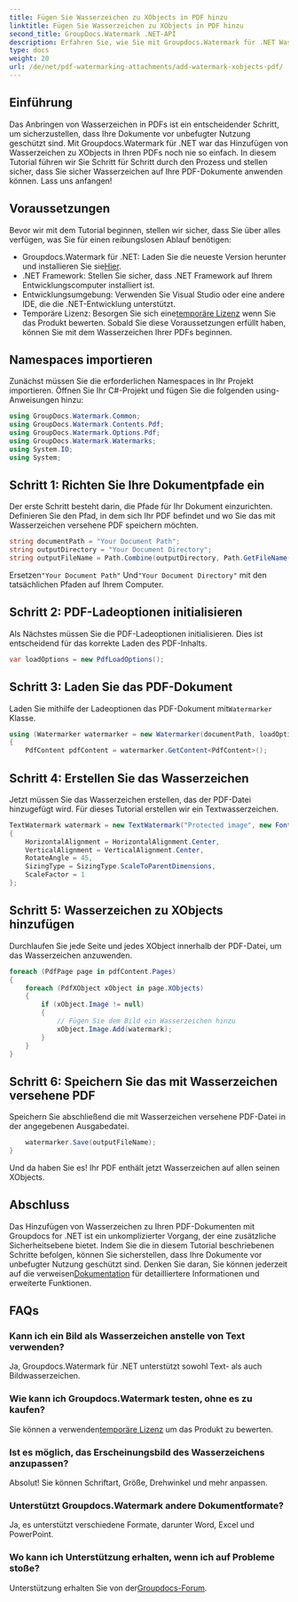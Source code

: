 ```yaml
---
title: Fügen Sie Wasserzeichen zu XObjects in PDF hinzu
linktitle: Fügen Sie Wasserzeichen zu XObjects in PDF hinzu
second_title: GroupDocs.Watermark .NET-API
description: Erfahren Sie, wie Sie mit Groupdocs.Watermark für .NET Wasserzeichen zu XObjects in PDF hinzufügen. Befolgen Sie unsere Schritt-für-Schritt-Anleitung für eine einfache Implementierung.
type: docs
weight: 20
url: /de/net/pdf-watermarking-attachments/add-watermark-xobjects-pdf/
---
```

## Einführung
Das Anbringen von Wasserzeichen in PDFs ist ein entscheidender Schritt, um sicherzustellen, dass Ihre Dokumente vor unbefugter Nutzung geschützt sind. Mit Groupdocs.Watermark für .NET war das Hinzufügen von Wasserzeichen zu XObjects in Ihren PDFs noch nie so einfach. In diesem Tutorial führen wir Sie Schritt für Schritt durch den Prozess und stellen sicher, dass Sie sicher Wasserzeichen auf Ihre PDF-Dokumente anwenden können. Lass uns anfangen!
## Voraussetzungen
Bevor wir mit dem Tutorial beginnen, stellen wir sicher, dass Sie über alles verfügen, was Sie für einen reibungslosen Ablauf benötigen:
-  Groupdocs.Watermark für .NET: Laden Sie die neueste Version herunter und installieren Sie sie[Hier](https://releases.groupdocs.com/Watermark/net/).
- .NET Framework: Stellen Sie sicher, dass .NET Framework auf Ihrem Entwicklungscomputer installiert ist.
- Entwicklungsumgebung: Verwenden Sie Visual Studio oder eine andere IDE, die die .NET-Entwicklung unterstützt.
-  Temporäre Lizenz: Besorgen Sie sich eine[temporäre Lizenz](https://purchase.groupdocs.com/temporary-license/) wenn Sie das Produkt bewerten.
Sobald Sie diese Voraussetzungen erfüllt haben, können Sie mit dem Wasserzeichen Ihrer PDFs beginnen.
## Namespaces importieren
Zunächst müssen Sie die erforderlichen Namespaces in Ihr Projekt importieren. Öffnen Sie Ihr C#-Projekt und fügen Sie die folgenden using-Anweisungen hinzu:
```csharp
using GroupDocs.Watermark.Common;
using GroupDocs.Watermark.Contents.Pdf;
using GroupDocs.Watermark.Options.Pdf;
using GroupDocs.Watermark.Watermarks;
using System.IO;
using System;
```
## Schritt 1: Richten Sie Ihre Dokumentpfade ein
Der erste Schritt besteht darin, die Pfade für Ihr Dokument einzurichten. Definieren Sie den Pfad, in dem sich Ihr PDF befindet und wo Sie das mit Wasserzeichen versehene PDF speichern möchten.
```csharp
string documentPath = "Your Document Path";
string outputDirectory = "Your Document Directory";
string outputFileName = Path.Combine(outputDirectory, Path.GetFileName(documentPath));
```
 Ersetzen`"Your Document Path"` Und`"Your Document Directory"` mit den tatsächlichen Pfaden auf Ihrem Computer.
## Schritt 2: PDF-Ladeoptionen initialisieren
Als Nächstes müssen Sie die PDF-Ladeoptionen initialisieren. Dies ist entscheidend für das korrekte Laden des PDF-Inhalts.
```csharp
var loadOptions = new PdfLoadOptions();
```
## Schritt 3: Laden Sie das PDF-Dokument
Laden Sie mithilfe der Ladeoptionen das PDF-Dokument mit`Watermarker` Klasse.
```csharp
using (Watermarker watermarker = new Watermarker(documentPath, loadOptions))
{
    PdfContent pdfContent = watermarker.GetContent<PdfContent>();
```
## Schritt 4: Erstellen Sie das Wasserzeichen
Jetzt müssen Sie das Wasserzeichen erstellen, das der PDF-Datei hinzugefügt wird. Für dieses Tutorial erstellen wir ein Textwasserzeichen.
```csharp
TextWatermark watermark = new TextWatermark("Protected image", new Font("Arial", 8))
{
    HorizontalAlignment = HorizontalAlignment.Center,
    VerticalAlignment = VerticalAlignment.Center,
    RotateAngle = 45,
    SizingType = SizingType.ScaleToParentDimensions,
    ScaleFactor = 1
};
```
## Schritt 5: Wasserzeichen zu XObjects hinzufügen
Durchlaufen Sie jede Seite und jedes XObject innerhalb der PDF-Datei, um das Wasserzeichen anzuwenden.
```csharp
foreach (PdfPage page in pdfContent.Pages)
{
    foreach (PdfXObject xObject in page.XObjects)
    {
        if (xObject.Image != null)
        {
            // Fügen Sie dem Bild ein Wasserzeichen hinzu
            xObject.Image.Add(watermark);
        }
    }
}
```
## Schritt 6: Speichern Sie das mit Wasserzeichen versehene PDF
Speichern Sie abschließend die mit Wasserzeichen versehene PDF-Datei in der angegebenen Ausgabedatei.
```csharp
    watermarker.Save(outputFileName);
}
```
Und da haben Sie es! Ihr PDF enthält jetzt Wasserzeichen auf allen seinen XObjects.
## Abschluss
 Das Hinzufügen von Wasserzeichen zu Ihren PDF-Dokumenten mit Groupdocs for .NET ist ein unkomplizierter Vorgang, der eine zusätzliche Sicherheitsebene bietet. Indem Sie die in diesem Tutorial beschriebenen Schritte befolgen, können Sie sicherstellen, dass Ihre Dokumente vor unbefugter Nutzung geschützt sind. Denken Sie daran, Sie können jederzeit auf die verweisen[Dokumentation](https://reference.groupdocs.com/Watermark/net/) für detailliertere Informationen und erweiterte Funktionen.
## FAQs
### Kann ich ein Bild als Wasserzeichen anstelle von Text verwenden?
Ja, Groupdocs.Watermark für .NET unterstützt sowohl Text- als auch Bildwasserzeichen.
### Wie kann ich Groupdocs.Watermark testen, ohne es zu kaufen?
 Sie können a verwenden[temporäre Lizenz](https://purchase.groupdocs.com/temporary-license/) um das Produkt zu bewerten.
### Ist es möglich, das Erscheinungsbild des Wasserzeichens anzupassen?
Absolut! Sie können Schriftart, Größe, Drehwinkel und mehr anpassen.
### Unterstützt Groupdocs.Watermark andere Dokumentformate?
Ja, es unterstützt verschiedene Formate, darunter Word, Excel und PowerPoint.
### Wo kann ich Unterstützung erhalten, wenn ich auf Probleme stoße?
 Unterstützung erhalten Sie von der[Groupdocs-Forum](https://forum.groupdocs.com/c/watermark/19).